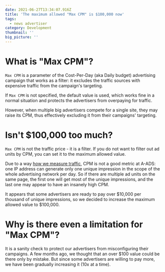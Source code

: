 ```yaml
---
date: 2021-06-27T13:34:07.916Z
title: 'The maximum allowed "Max CPM" is $100,000 now'
tags:
  - news advertiser
category: Development
thumbnail: ''
big_picture: ''
---
```

# What is "Max CPM"?

`Max CPM` is a parameter of the Cost-Per-Day (aka Daily budget) advertising campaign that works as a filter: it excludes the traffic sources with expensive traffic from the campaign's targeting.

If `Max CPM` is not specified, the default value is used, which works fine in a normal situation and protects the advertisers from overpaying for traffic.

However, when multiple big advertisers compete for a single site, they may raise its CPM, thus effectively excluding it from their campaigns' targeting.

# Isn't $100,000 too much?

`Max CPM` is not the traffic price - it is a filter. If you do not want to filter out ad units by CPM, you can set it to the maximum allowed value.

Due to a way [how we measure traffic](https://a-ads.com/blog/2018-10-04-counting-unique-impressions/), CPM is not a good metric at A-ADS: one IP address can generate only one unique impression in the scope of the whole advertising network per day. So if there are multiple ad units on the same page, the first one will get most of the unique impressions, and the last one may appear to have an insanely high CPM.

It appears that some advertisers are ready to pay over $10,000 per thousand of unique impressions, so we decided to increase the maximum allowed value to $100,000.

# Why is there even a limitation for "Max CPM"?

It is a sanity check to protect our advertisers from misconfiguring their campaigns. A few months ago, we thought that an over $100 value could be there only by mistake. But since some advertisers are willing to pay more, we have been gradually increasing it (10x at a time).
